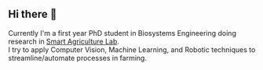 ## Hi there 👋

Currently I'm a first year PhD student in Biosystems Engineering doing research in [Smart Agriculture Lab](https://www.ut-smartagriculture.com/). <br>
I try to apply Computer Vision, Machine Learning, and Robotic techniques to streamline/automate processes in farming. 

